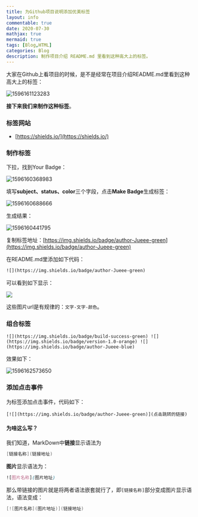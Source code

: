 ```yaml
---
title: 为Github项目说明添加优美标签
layout: info
commentable: true
date: 2020-07-30
mathjax: true
mermaid: true
tags: [Blog,HTML]
categories: Blog
description: 制作项目介绍 README.md 里看到这种高大上的标签。
---
```


大家在Github上看项目的时候，是不是经常在项目介绍README.md里看到这种高大上的标签：


 ![1596161123283](/images/2020/07/1596161123283.png)

**接下来我们来制作这种标签**。

### 标签网站

- [https://shields.io/](https://shields.io/)

### 制作标签

下拉，找到Your Badge：

![1596160368983](/images/2020/07/1596160368983.png)

填写**subject、status、color**三个字段，点击**Make Badge**生成标签：

![1596160688666](/images/2020/07/1596160688666.png)

生成结果：

![1596160441795](/images/2020/07/1596160441795.png)

复制标签地址：[https://img.shields.io/badge/author-Jueee-green](https://img.shields.io/badge/author-Jueee-green)

在README.md里添加如下代码：

```html
![](https://img.shields.io/badge/author-Jueee-green)
```

可以看到如下显示：

![](https://img.shields.io/badge/author-Jueee-green)

这些图片url是有规律的：`文字-文字-颜色`。

### 组合标签

```
![](https://img.shields.io/badge/build-success-green) ![](https://img.shields.io/badge/version-1.0-orange) ![](https://img.shields.io/badge/author-Jueee-blue)
```

效果如下：

![1596162573650](/images/2020/07/1596162573650.png)

### 添加点击事件

为标签添加点击事件，代码如下：

```
[![](https://img.shields.io/badge/author-Jueee-green)](点击跳转的链接)
```

#### 为啥这么写？

我们知道，MarkDown中**链接**显示语法为

```csharp
[链接名称](链接地址)
```

**图片**显示语法为：

```css
![图片名称](图片地址)
```

那么带链接的图片就是将两者语法嵌套就行了，即`[链接名称]`部分变成图片显示语法，语法变成：

```csharp
[![图片名称](图片地址)](链接地址)
```